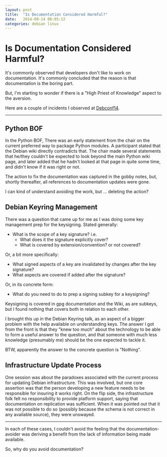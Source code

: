 ```yaml
---
layout: post
title:  "Is Documentation Considered Harmful?"
date:   2014-09-14 08:05:12
categories: debian linux
---
```

Is Documentation Considered Harmful?
====================================

It's commonly observed that developers don't like to work on documentation. It's commonly concluded that the reason is that documentation is the boring part.

But, I'm starting to wonder if there is a "High Priest of Knowledge" aspect to the aversion.

Here are a couple of incidents I observed at [Debconf14](http://debconf14.debconf.org/).

***

Python BOF
----------

In the Python BOF, There was an early statement from the chair on the current preferred way to package Python modules. A participant stated that the Debian wiki directly contradicts that. The chair made several statements that he/they couldn't be expected to look beyond the main Python wiki page, and later added that he hadn't looked at that page in quite some time, and didn't know if it was right or not.

The action to fix the documentation was captured in the gobby notes, but, shortly thereafter, all references to documentation updates were gone.

I can kind of understand avoiding the work, but ... deleting the action?

Debian Keyring Management
-------------------------

There was a question that came up for me as I was doing some key management prep for the keysigning. Stated generally:

* What is the scope of a key signature? i.e.
    - What does it the signature explicitly cover?
    - What is covered by extension/convention? or not covered?

Or, a bit more specifically:

* What signed aspects of a key are invalidated by changes after the key signature?
* What aspects are covered if added after the signature?

Or, in its concrete form:

* What do you need to do to prep a signing subkey for a keysigning?

Keysigning is covered in gpg documentation and the Wiki, as are subkeys, but I found nothing that covers both in relation to each other.

I brought this up in the Debian Keyring talk, as an aspect of a bigger problem with the help available on understanding keys. The answer I got from the front is that they "knew too much" about the technology to be able to form a useful answer to the question, and that someone with much less knowledge (presumably me) should be the one expected to tackle it.

BTW, apparently the answer to the concrete question is "Nothing".

Infrastructure Update Process
-----------------------------

One session was about the paradoxes associated with the current process for updating Debian infrastructure. This was involved, but one core assertion was that the person developing a new feature needs to be responsible for insuring it works right. On the flip side, the infrastructure folk felt no responsibility to provide platform support, saying that documentation on replication was sufficient. When it was pointed out that it was not possible to do so (possibly because the schema is not  correct in any available source), they were unswayed.

***

In each of these cases, I couldn't avoid the feeling that the documentation-avoider was deriving a benefit from the lack of information being made available.

So, why do you avoid documentation?
